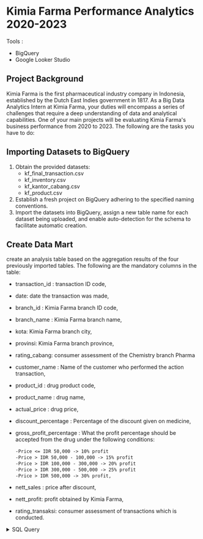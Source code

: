 # Kimia Farma Performance Analytics 2020-2023

Tools :
 - BigQuery
 - Google Looker Studio

## Project Background
Kimia Farma is the first pharmaceutical industry company in Indonesia, established by the Dutch East Indies government in 1817. As a Big Data Analytics Intern at Kimia Farma, your duties will encompass a series of challenges that require a deep understanding of data and analytical capabilities. One of your main projects will be evaluating Kimia Farma's business performance from 2020 to 2023. The following are the tasks
you have to do:

## Importing Datasets to BigQuery
1. Obtain the provided datasets:
   - kf_final_transaction.csv
   - kf_inventory.csv
   - kf_kantor_cabang.csv
   - kf_product.csv
2. Establish a fresh project on BigQuery adhering to the specified naming conventions.
3. Import the datasets into BigQuery, assign a new table name for each dataset being uploaded, and enable auto-detection for the schema to facilitate automatic creation.

## Create Data Mart
create an analysis table based on the aggregation results of the four previously imported tables. The following are the mandatory columns in the table:
- transaction_id : transaction ID code,
- date: date the transaction was made,
- branch_id : Kimia Farma branch ID code,
- branch_name : Kimia Farma branch name,
- kota: Kimia Farma branch city,
- provinsi: Kimia Farma branch province,
- rating_cabang: consumer assessment of the Chemistry branch Pharma
- customer_name : Name of the customer who performed the action transaction,
- product_id : drug product code,
- product_name : drug name,
- actual_price : drug price,
- discount_percentage : Percentage of the discount given on medicine,
- gross_profit_percentage : What the profit percentage should be accepted from the drug under the following conditions:

      -Price <= IDR 50,000 -> 10% profit
      -Price > IDR 50,000 - 100,000 -> 15% profit
      -Price > IDR 100,000 - 300,000 -> 20% profit
      -Price > IDR 300,000 - 500,000 -> 25% profit
      -Price > IDR 500,000 -> 30% profit,
- nett_sales : price after discount,
- nett_profit: profit obtained by Kimia Farma,
- rating_transaksi: consumer assessment of transactions which is conducted.

<details><summary>SQL Query</summary>

```sql
-- Create Datamart Design --
create table kimia_farma.Analyst_Table as
SELECT
  ft.transaction_id,
  ft.date,
  ft.branch_id,
  kc.branch_name,
  kc.kota,
  kc.provinsi,
  kc.rating as rating_cabang,
  ft.customer_name,
  p.product_id,
  p.product_name,
  ft.price as actual_price,
  ft.discount_percentage,
  case
    when ft.price <=50000 then 0.1
    when ft.price >50000-100000 then 0.15
    when ft.price >100000-300000 then 0.2
    when ft.price >300000-500000 then 0.25
    when ft.price >50000 then 0.3
    else 0.3
  end as persentase_gross_laba,
  ft.price*(1-ft.discount_percentage) as nett_sales,
  (ft.price*(1-ft.discount_percentage)*
    case
    when ft.price <=50000 then 0.1
    when ft.price >50000-100000 then 0.15
    when ft.price >100000-300000 then 0.2
    when ft.price >300000-500000 then 0.25
    when ft.price >50000 then 0.3
    else 0.3
  end) as nett_profit,
  ft.rating as rating_transaksi
from
  `kimia_farma.kf_final_transaction` as ft
left join
  `kimia_farma.kf_kantor_cabang` AS KC ON  ft.branch_id=kc.branch_id
left join
  `kimia_farma.kf_product` AS p ON ft.product_id = p.product_id
;
```
<p align="center">
  <img src="/folder/data_mart.JPEG">
  <br>Fig.1. Data Mart Design</br>





